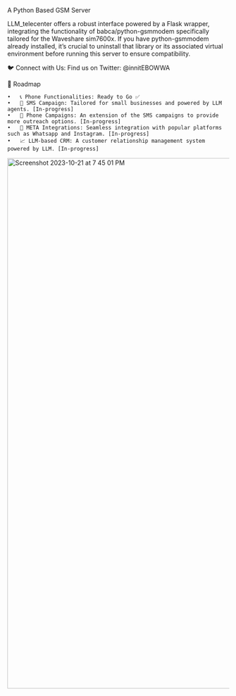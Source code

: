 A Python Based GSM Server

LLM_telecenter offers a robust interface powered by a Flask wrapper, integrating the functionality of babca/python-gsmmodem specifically tailored for the Waveshare sim7600x. If you have python-gsmmodem already installed, it’s crucial to uninstall that library or its associated virtual environment before running this server to ensure compatibility.

🐦 Connect with Us: Find us on Twitter: @innitEBOWWA

🚀 Roadmap

	•	📞 Phone Functionalities: Ready to Go ✅
	•	📲 SMS Campaign: Tailored for small businesses and powered by LLM agents. [In-progress]
	•	📢 Phone Campaigns: An extension of the SMS campaigns to provide more outreach options. [In-progress]
	•	🔗 META Integrations: Seamless integration with popular platforms such as Whatsapp and Instagram. [In-progress]
	•	📈 LLM-based CRM: A customer relationship management system powered by LLM. [In-progress]

<img width="1206" alt="Screenshot 2023-10-21 at 7 45 01 PM" src="https://github.com/ebowwa/LLM_telecenter/assets/81942069/6a366e5b-e3b8-43aa-9cbc-7a2eefe5559a">
